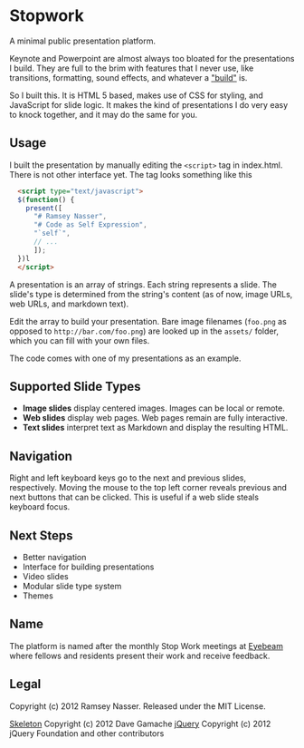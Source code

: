 Stopwork
=========
A minimal public presentation platform.

Keynote and Powerpoint are almost always too bloated for the presentations I build. They are full to the brim with features that I never use, like transitions, formatting, sound effects, and whatever a ["build"](http://support.apple.com/kb/HT4639) is.

So I built this. It is HTML 5 based, makes use of CSS for styling, and JavaScript for slide logic. It makes the kind of presentations I do very easy to knock together, and it may do the same for you.

Usage
-----
I built the presentation by manually editing the `<script>` tag in index.html. There is not other interface yet. The tag looks something like this

```html
  <script type="text/javascript">
  $(function() {
    present([
      "# Ramsey Nasser",
      "# Code as Self Expression",
      "`self`",
      // ...
      ]);
  })l
  </script>
```

A presentation is an array of strings. Each string represents a slide. The slide's type is determined from the string's content (as of now, image URLs, web URLs, and markdown text).

Edit the array to build your presentation. Bare image filenames (`foo.png` as opposed to `http://bar.com/foo.png`) are looked up in the `assets/` folder, which you can fill with your own files.

The code comes with one of my presentations as an example.

Supported Slide Types
---------------------
- **Image slides** display centered images. Images can be local or remote.
- **Web slides** display web pages. Web pages remain are fully interactive.
- **Text slides** interpret text as Markdown and display the resulting HTML.

Navigation
----------
Right and left keyboard keys go to the next and previous slides, respectively. Moving the mouse to the top left corner reveals previous and next buttons that can be clicked. This is useful if a web slide steals keyboard focus.

Next Steps
----------
- Better navigation
- Interface for building presentations
- Video slides
- Modular slide type system
- Themes

Name
----
The platform is named after the monthly Stop Work meetings at [Eyebeam](http://eyebeam.org) where fellows and residents present their work and receive feedback.

Legal 
-----
Copyright (c) 2012 Ramsey Nasser. Released under the MIT License.

[Skeleton](http://www.getskeleton.com/) Copyright (c) 2012 Dave Gamache
[jQuery](http://jquery.com) Copyright (c) 2012 jQuery Foundation and other contributors
